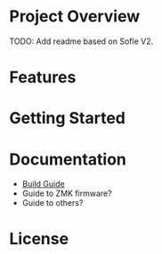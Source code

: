 # Project Overview

TODO: Add readme based on Sofle V2.

# Features

# Getting Started

# Documentation

- [Build Guide](./docs/build-guide.md)
- Guide to ZMK firmware?
- Guide to others?

# License
